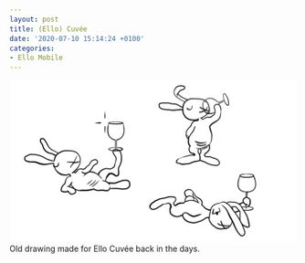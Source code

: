 ```yaml
---
layout: post
title: (Ello) Cuvée
date: '2020-07-10 15:14:24 +0100'
categories:
- Ello Mobile
---
```

![Ello Cuvée](/images/Ello_Cuvee_illu_01.png)
Old drawing made for Ello Cuvée back in the days.
